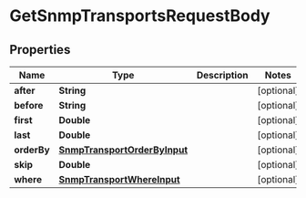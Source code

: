 

# GetSnmpTransportsRequestBody


## Properties

Name | Type | Description | Notes
------------ | ------------- | ------------- | -------------
**after** | **String** |  |  [optional]
**before** | **String** |  |  [optional]
**first** | **Double** |  |  [optional]
**last** | **Double** |  |  [optional]
**orderBy** | [**SnmpTransportOrderByInput**](SnmpTransportOrderByInput.md) |  |  [optional]
**skip** | **Double** |  |  [optional]
**where** | [**SnmpTransportWhereInput**](SnmpTransportWhereInput.md) |  |  [optional]



